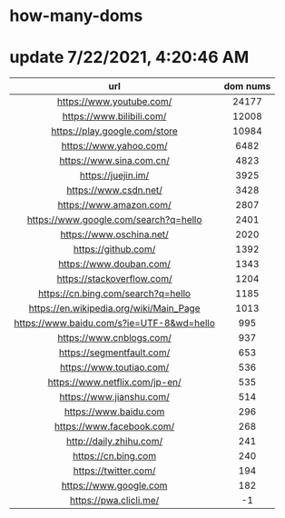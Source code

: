 # how-many-doms

# update 7/22/2021, 4:20:46 AM

url | dom nums
:-: | :-:
https://www.youtube.com/ | 24177
https://www.bilibili.com/ | 12008
https://play.google.com/store | 10984
https://www.yahoo.com/ | 6482
https://www.sina.com.cn/ | 4823
https://juejin.im/ | 3925
https://www.csdn.net/ | 3428
https://www.amazon.com/ | 2807
https://www.google.com/search?q=hello | 2401
https://www.oschina.net/ | 2020
https://github.com/ | 1392
https://www.douban.com/ | 1343
https://stackoverflow.com/ | 1204
https://cn.bing.com/search?q=hello | 1185
https://en.wikipedia.org/wiki/Main_Page | 1013
https://www.baidu.com/s?ie=UTF-8&wd=hello | 995
https://www.cnblogs.com/ | 937
https://segmentfault.com/ | 653
https://www.toutiao.com/ | 536
https://www.netflix.com/jp-en/ | 535
https://www.jianshu.com/ | 514
https://www.baidu.com | 296
https://www.facebook.com/ | 268
http://daily.zhihu.com/ | 241
https://cn.bing.com | 240
https://twitter.com/ | 194
https://www.google.com | 182
https://pwa.clicli.me/ | -1
